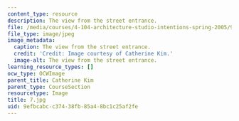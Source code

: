 ```yaml
---
content_type: resource
description: The view from the street entrance.
file: /media/courses/4-104-architecture-studio-intentions-spring-2005/9efbcabcc37438fb85a48bc1c25af2fe_7.jpg
file_type: image/jpeg
image_metadata:
  caption: The view from the street entrance.
  credit: 'Credit: Image courtesy of Catherine Kim.'
  image-alt: The view from the street entrance.
learning_resource_types: []
ocw_type: OCWImage
parent_title: Catherine Kim
parent_type: CourseSection
resourcetype: Image
title: 7.jpg
uid: 9efbcabc-c374-38fb-85a4-8bc1c25af2fe
---
```

